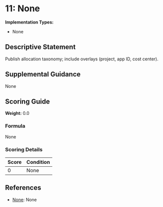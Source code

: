 # 11: None

**Implementation Types:**
- None

## Descriptive Statement

Publish allocation taxonomy; include overlays (project, app ID, cost center).

## Supplemental Guidance

None

## Scoring Guide

**Weight:** 0.0

### Formula

None

### Scoring Details

| Score | Condition |
| ----- | --------- |
| 0 | None |

## References

- [None](None): None

